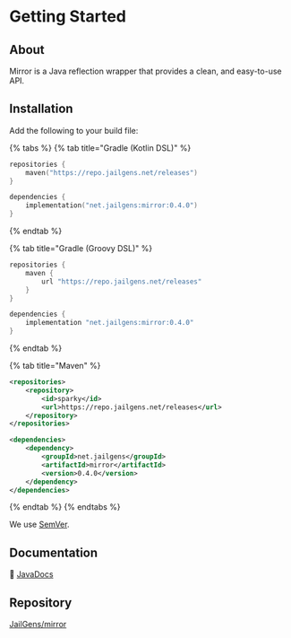 # Getting Started

## About

Mirror is a Java reflection wrapper that provides a clean, and easy-to-use API.

## Installation

Add the following to your build file:

{% tabs %}
{% tab title="Gradle (Kotlin DSL)" %}
```kts
repositories {
    maven("https://repo.jailgens.net/releases")
}

dependencies {
    implementation("net.jailgens:mirror:0.4.0")
}
```
{% endtab %}

{% tab title="Gradle (Groovy DSL)" %}
```groovy
repositories {
    maven {
        url "https://repo.jailgens.net/releases"
    }
}

dependencies {
    implementation "net.jailgens:mirror:0.4.0"
}
```
{% endtab %}

{% tab title="Maven" %}
```xml
<repositories>
    <repository>
        <id>sparky</id>
        <url>https://repo.jailgens.net/releases</url>
    </repository>
</repositories>

<dependencies>
    <dependency>
        <groupId>net.jailgens</groupId>
        <artifactId>mirror</artifactId>
        <version>0.4.0</version>
    </dependency>
</dependencies>
```
{% endtab %}
{% endtabs %}

We use [SemVer](https://semver.org/).

## Documentation

📔 [JavaDocs](https://repo.jailgens.net/javadoc/releases/net/jailgens/mirror/0.4.0)

## Repository

[JailGens/mirror](https://github.com/JailGens/mirror)
